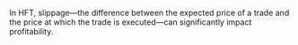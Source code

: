 In HFT, slippage—the difference between the expected price
of a trade and the price at which the trade is executed—can
significantly impact profitability.